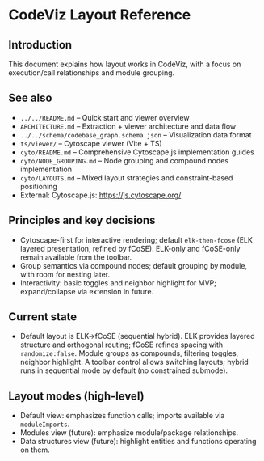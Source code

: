 <!-- Migration note: The viewer uses Cytoscape.js with ELK→fCoSE as the default ("elk-then-fcose") and also supports ELK-only and fCoSE-only. This doc reflects the Cytoscape-first approach. -->
# CodeViz Layout Reference

## Introduction
This document explains how layout works in CodeViz, with a focus on execution/call relationships and module grouping.

## See also
- `../../README.md` – Quick start and viewer overview
- `ARCHITECTURE.md` – Extraction + viewer architecture and data flow
- `../../schema/codebase_graph.schema.json` – Visualization data format
- `ts/viewer/` – Cytoscape viewer (Vite + TS)
- `cyto/README.md` – Comprehensive Cytoscape.js implementation guides
- `cyto/NODE_GROUPING.md` – Node grouping and compound nodes implementation
- `cyto/LAYOUTS.md` – Mixed layout strategies and constraint-based positioning
- External: Cytoscape.js: https://js.cytoscape.org/

## Principles and key decisions
- Cytoscape-first for interactive rendering; default `elk-then-fcose` (ELK layered presentation, refined by fCoSE). ELK-only and fCoSE-only remain available from the toolbar.
- Group semantics via compound nodes; default grouping by module, with room for nesting later.
- Interactivity: basic toggles and neighbor highlight for MVP; expand/collapse via extension in future.

## Current state
- Default layout is ELK→fCoSE (sequential hybrid). ELK provides layered structure and orthogonal routing; fCoSE refines spacing with `randomize:false`. Module groups as compounds, filtering toggles, neighbor highlight. A toolbar control allows switching layouts; hybrid runs in sequential mode by default (no constrained submode).

## Layout modes (high-level)
- Default view: emphasizes function calls; imports available via `moduleImports`.
- Modules view (future): emphasize module/package relationships.
- Data structures view (future): highlight entities and functions operating on them.
